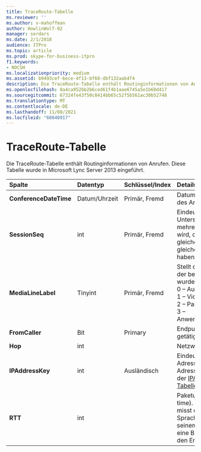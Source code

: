 ```yaml
---
title: TraceRoute-Tabelle
ms.reviewer: ''
ms.author: v-mahoffman
author: HowlinWolf-92
manager: serdars
ms.date: 2/1/2018
audience: ITPro
ms.topic: article
ms.prod: skype-for-business-itpro
f1.keywords:
- NOCSH
ms.localizationpriority: medium
ms.assetid: b9493cef-6ece-4f13-bf68-dbf132aab4f4
description: Die TraceRoute-Tabelle enthält Routinginformationen von Anrufen. Diese Tabelle wurde in Microsoft Lync Server 2013 eingeführt.
ms.openlocfilehash: 8a4ca952bb2b6ced61f4b1aae6745a5e1b68d417
ms.sourcegitcommit: 67324fe43f50c8414bb65c52f5b561ac30b52748
ms.translationtype: MT
ms.contentlocale: de-DE
ms.lasthandoff: 11/08/2021
ms.locfileid: "60840917"
---
```

# <a name="traceroute-table"></a>TraceRoute-Tabelle
 
Die TraceRoute-Tabelle enthält Routinginformationen von Anrufen. Diese Tabelle wurde in Microsoft Lync Server 2013 eingeführt.
  
|**Spalte**|**Datentyp**|**Schlüssel/Index**|**Details**|
|:-----|:-----|:-----|:-----|
|**ConferenceDateTime** <br/> |Datum/Uhrzeit  <br/> |Primär, Fremd  <br/> |Datum und Uhrzeit des Beginns des Anrufs.  <br/> |
|**SessionSeq** <br/> |int  <br/> |Primär, Fremd  <br/> |Eindeutige ID, die zur Unterscheidung zwischen mehreren Anrufen verwendet wird, die möglicherweise zum gleichen Datum und zur gleichen Uhrzeit  begonnen haben.  <br/> |
|**MediaLineLabel** <br/> |Tinyint  <br/> |Primär, Fremd  <br/> |Stellt den Videozeilentyp dar, der bei dem Anruf verwendet wurde. Gültige Werte sind:  <br/> 0 – Audio  <br/> 1 – Video  <br/> 2 – Panoramavideo  <br/> 3 – Anwendungs-/Desktopfreigabe  <br/> |
|**FromCaller** <br/> |Bit  <br/> |Primary  <br/> |Endpunkt, der den Anruf getätigt hat.  <br/> |
|**Hop** <br/> |int  <br/> ||Netzwerk-Hop/  <br/> |
|**IPAddressKey** <br/> |int  <br/> |Ausländisch  <br/> |Eindeutige ID für die IP-Adresse. IP-Adressinformationen werden in der [IPAddress-Tabelle](ipaddress.md)gespeichert.  <br/> |
|**RTT** <br/> |int  <br/> ||Paketumlaufzeit (Roundtrip time). Die Paketumlaufzeit misst die Zeit, die ein Sprachpaket benötigt, um zu seinem Ziel zu gelangen und eine Benachrichtigung über den Empfang zu senden.  <br/> |
   

